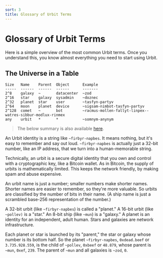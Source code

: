 ```yaml
---
sort: 3
title: Glossary of Urbit Terms
---
```


# Glossary of Urbit Terms

Here is a simple overview of the most common Urbit terms. Once you understand this, you know almost everything you need to start using Urbit.

## The Universe in a Table

    Size   Name    Parent  Object      Example
    -----  ------  ------  ------      -------
    2^8    galaxy  ~       datacenter  ~zod
    2^16   star    galaxy  sysadmin    ~doznec
    2^32   planet  star    user        ~tasfyn-partyv
    2^64   moon    planet  device      ~sigsam-nimbot-tasfyn-partyv
    2^128  comet   ~       bot         ~racmus-mollen-fallyt-linpex--watres-sibbur-modlux-rinmex
    any    urbit   *       *           ~somnym-anynym

> The below summary is also available [here](http://urbit.org/posts/address-space/).

An Urbit identity is a string like `~firbyr-napbes`.  It
means nothing, but it's easy to remember and say out loud.
`~firbyr-napbes` is actually just a 32-bit number, like an IP address,
that we turn into a human-memorable string.

Technically, an urbit is a secure digital identity that you own and
control with a cryptographic key, like a Bitcoin wallet.  As in
Bitcoin, the supply of urbits is mathematically limited.  This keeps
the network friendly, by making spam and abuse expensive.

An urbit name is just a number; smaller numbers make shorter names.
Shorter names are easier to remember, so they're more valuable.  So
urbits are classified by the number of bits in their name.  (A ship
name is just a scrambled base-256 representation of the number.)

A 32-bit urbit (like `~firbyr-napbes`) is called a "planet." A 16-bit
urbit (like `~pollev)` is a "star." An 8-bit ship (like `~mun`) is a
"galaxy." A planet is an identity for an independent, adult human.
Stars and galaxies are network infrastructure.

Each planet or star is launched by its "parent," the star or galaxy
whose number is its bottom half.  So the planet `~firbyr-napbes`,
`0xdead.beef` or `3.735.928.559`, is the child of `~pollev`, `0xbeef`
or `48.879`, whose parent is `~mun`, `0xef`, `239`.  The parent of
`~mun` and all galaxies is `~zod`, `0`.


